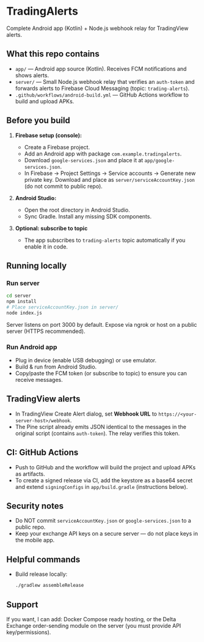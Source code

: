 # TradingAlerts

Complete Android app (Kotlin) + Node.js webhook relay for TradingView alerts.

## What this repo contains
- `app/` — Android app source (Kotlin). Receives FCM notifications and shows alerts.
- `server/` — Small Node.js webhook relay that verifies an `auth-token` and forwards alerts to Firebase Cloud Messaging (topic: `trading-alerts`).
- `.github/workflows/android-build.yml` — GitHub Actions workflow to build and upload APKs.

## Before you build
1. **Firebase setup (console):**
   - Create a Firebase project.
   - Add an Android app with package `com.example.tradingalerts`.
   - Download `google-services.json` and place it at `app/google-services.json`.
   - In Firebase → Project Settings → Service accounts → Generate new private key. Download and place as `server/serviceAccountKey.json` (do not commit to public repo).

2. **Android Studio:**
   - Open the root directory in Android Studio.
   - Sync Gradle. Install any missing SDK components.

3. **Optional: subscribe to topic**
   - The app subscribes to `trading-alerts` topic automatically if you enable it in code.

## Running locally
### Run server
```bash
cd server
npm install
# Place serviceAccountKey.json in server/
node index.js
```
Server listens on port 3000 by default. Expose via ngrok or host on a public server (HTTPS recommended).

### Run Android app
- Plug in device (enable USB debugging) or use emulator.
- Build & run from Android Studio.
- Copy/paste the FCM token (or subscribe to topic) to ensure you can receive messages.

## TradingView alerts
- In TradingView Create Alert dialog, set **Webhook URL** to `https://<your-server-host>/webhook`.
- The Pine script already emits JSON identical to the messages in the original script (contains `auth-token`). The relay verifies this token.

## CI: GitHub Actions
- Push to GitHub and the workflow will build the project and upload APKs as artifacts.
- To create a signed release via CI, add the keystore as a base64 secret and extend `signingConfigs` in `app/build.gradle` (instructions below).

## Security notes
- Do NOT commit `serviceAccountKey.json` or `google-services.json` to a public repo.
- Keep your exchange API keys on a secure server — do not place keys in the mobile app.

## Helpful commands
- Build release locally:
  ```bash
  ./gradlew assembleRelease
  ```

## Support
If you want, I can add: Docker Compose ready hosting, or the Delta Exchange order-sending module on the server (you must provide API key/permissions). 
